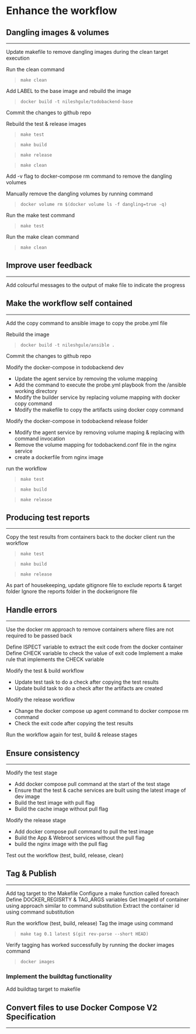 # Enhance the workflow

## Dangling images & volumes
---
Update makefile to remove dangling images during the clean target execution

Run the clean command
> `make clean`

Add LABEL to the base image and rebuild the image
> `docker build -t nileshgule/todobackend-base`

Commit the changes to github repo

Rebuild the test & release images
> `make test`

> `make build`

> `make release`

> `make clean`

Add -v flag to docker-compose rm command to remove the dangling volumes

Manually remove the dangling volumes by running command
>`docker volume rm $(docker volume ls -f dangling=true -q)`

Run the make test command
> `make test`

Run the make clean command
> `make clean`

## Improve user feedback
---
Add colourful messages to the output of make file to indicate the progress

## Make the workflow self contained
---
Add the copy command to ansible image to copy the probe.yml file

Rebuild the image
> `docker build -t nileshgule/ansible .`

Commit the changes to github repo

Modify the docker-compose in todobackend dev
 - Update the agent service by removing the volume mapping
 - Add the command to execute the probe.yml playbook from the /ansible working directory
 - Modify the builder service by replacing volume mapping with docker copy command
 - Modify the makefile to copy the artifacts using docker copy command

 Modify the docker-compose in todobackend release folder
 - Modify the agent service by removing volume maping & replacing with command invocation
 - Remove the volume mapping for todobackend.conf file in the nginx service
 - create a dockerfile from nginx image

 run the workflow
 > `make test`

 > `make build`

 > `make release`

## Producing test reports
---
Copy the test results from containers back to the docker client
run the workflow
> `make test`

> `make build`

> `make release`

As part of housekeeping, update gitignore file to exclude reports & target folder
Ignore the reports folder in the dockerignore file

## Handle errors
---
Use the docker rm approach to remove containers where files are not required to be passed back

Define ISPECT variable to extract the exit code from the docker container
Define CHECK variable to check the value of exit code
Implement a make rule that implements the CHECK variable

Modify the test & build workflow
 - Update test task to do a check after copying the test results
 - Update build task to do a check after the artifacts are created

Modify the release workflow
 - Change the docker compose up agent command to docker compose rm command
 - Check the exit code after copying the test results

Run the workflow again for test, build & release stages

## Ensure consistency
---
Modify the test stage
- Add docker compose pull command at the start of the test stage
- Ensure that the test & cache services are built using the latest image of dev image
- Build the test image with pull flag
- Build the cache image without pull flag

Modify the release stage
- Add docker compose pull command to pull the test image
- Build the App & Webroot services without the pull flag
- build the nginx image with the pull flag

Test out the workflow (test, build, release, clean)

## Tag & Publish
---
Add tag target to the Makefile
Configure a make function called foreach
Define DOCKER_REGISRTY & TAG_ARGS variables
Get ImageId of container using approach similar to command substitution
Extract the container id using command substitution

Run the workflow (test, build, release)
Tag the image using command
> `make tag 0.1 latest $(git rev-parse --short HEAD)`

Verify tagging has worked successfully by running the docker images command
> `docker images`

### Implement the buildtag functionality
Add buildtag target to makefile

## Convert files to use Docker Compose V2 Specification
---
